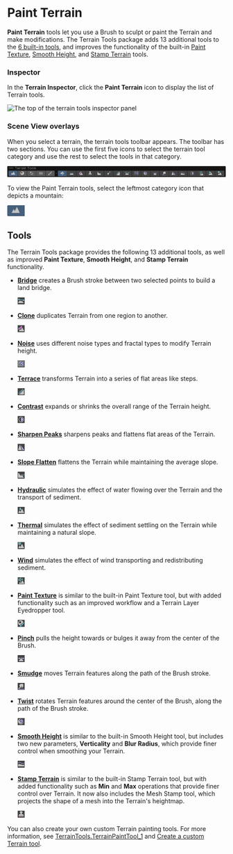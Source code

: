 # Paint Terrain

**Paint Terrain** tools let you use a Brush to sculpt or paint the Terrain and make modifications. The Terrain Tools package adds 13 additional tools to the [6 built-in tools](https://docs.unity3d.com/Manual/terrain-Tools.html), and improves the functionality of the built-in [Paint Texture](https://docs.unity3d.com/Manual/terrain-PaintTexture.html), [Smooth Height](https://docs.unity3d.com/Manual/terrain-SmoothHeight.html), and [Stamp Terrain](https://docs.unity3d.com/Manual/terrain-StampTerrain.html) tools.

### Inspector
In the **Terrain Inspector**, click the **Paint Terrain** icon to display the list of Terrain tools.

![The top of the terrain tools inspector panel](images/Paint_Terrain.png)

### Scene View overlays

When you select a terrain, the terrain tools toolbar appears. The toolbar has two sections. You can use the first five icons to select the terrain tool category and use the rest to select the tools in that category.

![The terrain tools toolbar with the paint tools category and the raise/lower height tool selected.](images/Paint_Terrain_Toolbar.png)

To view the Paint Terrain tools, select the leftmost category icon that depicts a mountain:

![An icon that depicts a mountain](images/Paint_Terrain_Icon.png)

## Tools

The Terrain Tools package provides the following 13 additional tools, as well as improved **Paint Texture**, **Smooth Height**, and **Stamp Terrain** functionality.

* [__Bridge__](sculpt-bridge.md) creates a Brush stroke between two selected points to build a land bridge.

  ![Bridge Icon](images/Icons/Bridge.png)

* [__Clone__](sculpt-clone.md) duplicates Terrain from one region to another.

  ![Clone Icon](images/Icons/Clone.png)

* [__Noise__](sculpt-noise.md) uses different noise types and fractal types to modify Terrain height.

  ![Noise Icon](images/Icons/Noise.png)

* [__Terrace__](sculpt-terrace.md) transforms Terrain into a series of flat areas like steps.

  ![Terrace Icon](images/Icons/Terrace.png)

* [__Contrast__](effects-contrast.md) expands or shrinks the overall range of the Terrain height.

  ![Contrast Icon](images/Icons/Contrast.png)

* [__Sharpen Peaks__](effects-sharpen-peaks.md) sharpens peaks and flattens flat areas of the Terrain.

   ![Sharpen peaks icon](images/Icons/SharpenPeaks.png) 
   
* [__Slope Flatten__](effects-slope-flatten.md) flattens the Terrain while maintaining the average slope.

   ![Slope flatten icon](images/Icons/FlattenSlope.png) 

* [__Hydraulic__](erosion-hydraulic.md) simulates the effect of water flowing over the Terrain and the transport of sediment.

   ![Hydraulic icon](images/Icons/HydraulicErosion.png) 

* [__Thermal__](erosion-thermal.md) simulates the effect of sediment settling on the Terrain while maintaining a natural slope.

   ![Thermal icon](images/Icons/ThermalErosion.png) 

* [__Wind__](erosion-wind.md) simulates the effect of wind transporting and redistributing sediment.

   ![Wind icon](images/Icons/WindErosion.png) 

* [__Paint Texture__](paint-texture.md) is similar to the built-in Paint Texture tool, but with added functionality such as an improved workflow and a Terrain Layer Eyedropper tool.

   ![Paint texture icon](images/Icons/PaintTexture.png)

* [__Pinch__](transform-pinch.md) pulls the height towards or bulges it away from the center of the Brush.

   ![Pinch icon](images/Icons/Pinch.png) 

* [__Smudge__](transform-smudge.md) moves Terrain features along the path of the Brush stroke.

   ![Smudge icon](images/Icons/Smudge.png) 

* [__Twist__](transform-twist.md) rotates Terrain features around the center of the Brush, along the path of the Brush stroke.

   ![Twist icon](images/Icons/Twist.png) 

* [__Smooth Height__](smooth-height.md) is similar to the built-in Smooth Height tool, but includes two new parameters, **Verticality** and **Blur Radius**, which provide finer control when smoothing your Terrain.

   ![Smooth icon](images/Icons/Smooth.png) 

* [__Stamp Terrain__](stamp-terrain.md) is similar to the built-in Stamp Terrain tool, but with added functionality such as **Min** and **Max** operations that provide finer control over Terrain. It now also includes the Mesh Stamp tool, which projects the shape of a mesh into the Terrain's heightmap.

   ![Stamp icon](images/Icons/Stamp.png) 

You can also create your own custom Terrain painting tools. For more information, see [TerrainTools.TerrainPaintTool_1](https://docs.unity3d.com/ScriptReference/TerrainTools.TerrainPaintTool_1.html) and [Create a custom Terrain tool](create-custom-tools.md).
